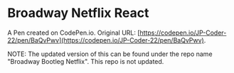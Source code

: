 # Broadway Netflix React

A Pen created on CodePen.io. Original URL: [https://codepen.io/JP-Coder-22/pen/BaQvPwv](https://codepen.io/JP-Coder-22/pen/BaQvPwv).

NOTE: The updated version of this can be found under the repo name "Broadway Bootleg Netflix".  This repo is not updated.
